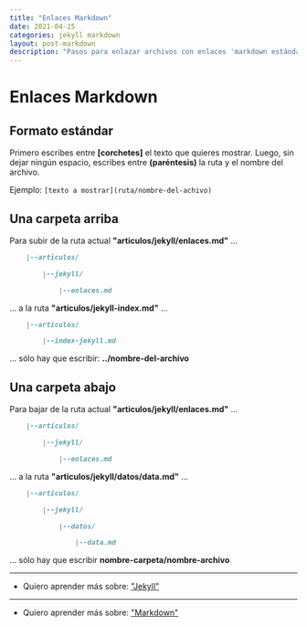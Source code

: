 ```yaml
---
title: "Enlaces Markdown"
date: 2021-04-25
categories: jekyll markdown
layout: post-markdown
description: "Pasos para enlazar archivos con enlaces 'markdown estándar'."
---
```


# Enlaces Markdown

## Formato estándar

Primero escribes entre **[corchetes]** el texto que quieres mostrar. Luego, sin dejar ningún espacio, escribes entre **(paréntesis)** la ruta y el nombre del archivo.

Ejemplo: `[texto a mostrar](ruta/nombre-del-achivo)`

## Una carpeta arriba

Para subir de la ruta actual **"articulos/jekyll/enlaces.md"** ...

````md
    |--articulos/

        |--jekyll/

            |--enlaces.md
````

... a la ruta **"articulos/jekyll-index.md"** ...

````md
    |--articulos/

        |--index-jekyll.md
````

... sólo hay que escribir: **../nombre-del-archivo**


## Una carpeta abajo

Para bajar de la ruta actual **"articulos/jekyll/enlaces.md"** ...

````md
    |--articulos/

        |--jekyll/

            |--enlaces.md
````

... a la ruta **"articulos/jekyll/datos/data.md"** ...

````md
    |--articulos/

        |--jekyll/

            |--datos/

                |--data.md
````

... sólo hay que escribir **nombre-carpeta/nombre-archivo**

***

- Quiero aprender más sobre: ["Jekyll"](../00/jekyll)

***

- Quiero aprender más sobre: ["Markdown"](../00/markdown)

